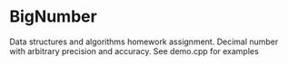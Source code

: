# BigNumber
Data structures and algorithms homework assignment. Decimal number with arbitrary precision and accuracy. See demo.cpp for examples
